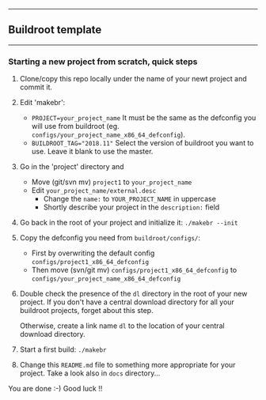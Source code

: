 
---------------------
## Buildroot template
---------------------
### Starting a new project from scratch, quick steps

1. Clone/copy this repo locally under the name of your newt project and
   commit it.

2. Edit 'makebr':
   - `PROJECT=your_project_name`
     It must be the same as the defconfig you will use from buildroot
     (eg. `configs/your_project_name_x86_64_defconfig`).
   - `BUILDROOT_TAG="2018.11"`
     Select the version of buildroot you want to use. Leave it blank to use
     the master.

3. Go in the 'project' directory and
   - Move (git/svn mv) `project1` to `your_project_name`
   - Edit `your_project_name/external.desc`
     - Change the `name:` to `YOUR_PROJECT_NAME` in uppercase
     - Shortly describe your project in the `description:` field

4. Go back in the root of your project and initialize it: `./makebr --init`

5. Copy the defconfig you need from `buildroot/configs/`:
   - First by overwriting the default config
     `configs/project1_x86_64_defconfig`
   - Then move (svn/git mv) `configs/project1_x86_64_defconfig` to
     `configs/your_project_name_x86_64_defconfig`

6. Double check the presence of the `dl` directory in the root of your new
   project.  If you don't have a central download directory for all your
   buildroot projects, forget about this step.

   Otherwise, create a link name `dl` to the location of your central
   download directory.

7. Start a first build: `./makebr`

8. Change this `README.md` file to something more appropriate for your
   project. Take a look also in `docs` directory...


You are done :-)
Good luck !!
